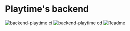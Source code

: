 # Playtime's backend

![backend-playtime ci](https://github.com/vertical-scrolling/backend-playtime/actions/workflows/ci.yml/badge.svg)
![backend-playtime cd](https://github.com/vertical-scrolling/backend-playtime/actions/workflows/cd.yml/badge.svg)
![Readme](https://user-images.githubusercontent.com/121556528/221368037-3140b64d-e04e-4a6f-aa6c-3eff58a7bcf8.png)
